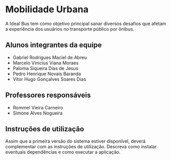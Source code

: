 # Mobilidade Urbana

A Ideal Bus tem como objetivo principal sanar diversos desafios que afetam a experiência dos usuários no transporte público por ônibus.

## Alunos integrantes da equipe

* Gabriel Rodrigues Maciel de Abreu
* Marcelo Vinicius Viana Moraes
* Paloma Siqueira Dias de Jesus
* Pedro Henrique Novais Baranda
* Vitor Hugo Gonçalves Soares Dias

## Professores responsáveis

* Rommel Vieira Carneiro
* Simone Alves Nogueira

## Instruções de utilização

Assim que a primeira versão do sistema estiver disponível, deverá complementar com as instruções de utilização. Descreva como instalar eventuais dependências e como executar a aplicação.
